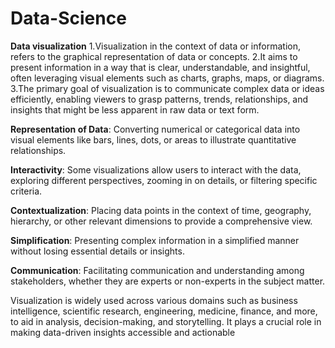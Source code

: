# Data-Science
**Data visualization**
   1.Visualization  in the context of data or information, refers to the graphical representation of data or concepts.
   2.It aims to present information in a way that is clear, understandable, and insightful, often leveraging visual elements such as charts, graphs, maps, or diagrams. 
   3.The primary goal of visualization is to communicate complex data or ideas efficiently, enabling viewers to grasp patterns, trends, relationships, and insights that might be less 
     apparent in raw data or text form.

**Representation of Data**: Converting numerical or categorical data into visual elements like bars, lines, dots, or areas to illustrate quantitative relationships.

**Interactivity**: Some visualizations allow users to interact with the data, exploring different perspectives, zooming in on details, or filtering specific criteria.

**Contextualization**: Placing data points in the context of time, geography, hierarchy, or other relevant dimensions to provide a comprehensive view.

**Simplification**: Presenting complex information in a simplified manner without losing essential details or insights.

**Communication**: Facilitating communication and understanding among stakeholders, whether they are experts or non-experts in the subject matter.

Visualization is widely used across various domains such as business intelligence, scientific research, engineering, medicine, finance, and more, to aid in analysis, decision-making, and storytelling. It plays a crucial role in making data-driven insights accessible and actionable
